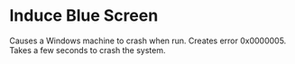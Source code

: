 # Induce Blue Screen
Causes a Windows machine to crash when run.
Creates error 0x0000005.
Takes a few seconds to crash the system.
